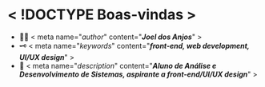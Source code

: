 # < !DOCTYPE Boas-vindas >

- 👨‍💻 < meta name="*author*" content="**_Joel dos Anjos_**" >
- 🗝 < meta name="*keywords*" content="**_front-end, web development, UI/UX design_**" >
- 💬 < meta name="*description*" content="**_Aluno de Análise e Desenvolvimento de Sistemas, aspirante a front-end/UI/UX design_**" >
